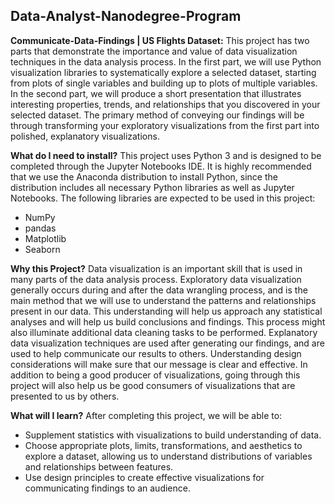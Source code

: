 ## Data-Analyst-Nanodegree-Program
**Communicate-Data-Findings | US Flights Dataset:**
This project has two parts that demonstrate the importance and value of data visualization techniques in the data analysis process. In the first part, we will use Python visualization libraries to systematically explore a selected dataset, starting from plots of single variables and building up to plots of multiple variables. In the second part, we will produce a short presentation that illustrates interesting properties, trends, and relationships that you discovered in your selected dataset. The primary method of conveying our findings will be through transforming your exploratory visualizations from the first part into polished, explanatory visualizations.

**What do I need to install?**
This project uses Python 3 and is designed to be completed through the Jupyter Notebooks IDE. It is highly recommended that we use the Anaconda distribution to install Python, since the distribution includes all necessary Python libraries as well as Jupyter Notebooks. The following libraries are expected to be used in this project:
- NumPy
- pandas
- Matplotlib
- Seaborn

**Why this Project?**
Data visualization is an important skill that is used in many parts of the data analysis process. Exploratory data visualization generally occurs during and after the data wrangling process, and is the main method that we will use to understand the patterns and relationships present in our data. This understanding will help us approach any statistical analyses and will help us build conclusions and findings. This process might also illuminate additional data cleaning tasks to be performed. Explanatory data visualization techniques are used after generating our findings, and are used to help communicate our results to others. Understanding design considerations will make sure that our message is clear and effective. In addition to being a good producer of visualizations, going through this project will also help us be good consumers of visualizations that are presented to us by others.

**What will I learn?**
After completing this project, we will be able to:
- Supplement statistics with visualizations to build understanding of data.
- Choose appropriate plots, limits, transformations, and aesthetics to explore a dataset, allowing us to understand distributions of variables and relationships between features.
- Use design principles to create effective visualizations for communicating findings to an audience.
